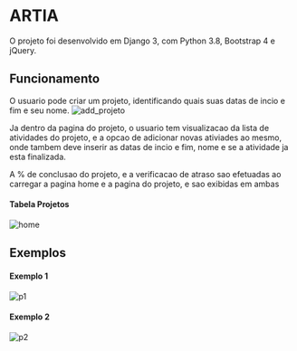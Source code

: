 # ARTIA
O projeto foi desenvolvido em Django 3, com Python 3.8, Bootstrap 4 e jQuery. 

## Funcionamento

O usuario pode criar um projeto, identificando quais suas datas de incio e fim e seu nome.
![add_projeto](https://user-images.githubusercontent.com/36168066/95212152-c6c8d600-07c3-11eb-8a7e-7538964400e2.png)

Ja dentro da pagina do projeto, o usuario tem visualizacao da lista de atividades do projeto, e a opcao de adicionar
novas ativiades ao mesmo, onde tambem deve inserir as datas de incio e fim, nome e se a atividade ja esta finalizada.

A % de conclusao do projeto, e a verificacao de atraso sao efetuadas ao carregar a pagina home e a pagina do projeto,
e sao exibidas em ambas

#### Tabela Projetos
![home](https://user-images.githubusercontent.com/36168066/95211517-12c74b00-07c3-11eb-88ed-cd363740ef02.png)

## Exemplos

#### Exemplo 1

![p1](https://user-images.githubusercontent.com/36168066/95211525-14910e80-07c3-11eb-8209-97f0c1b7939f.png)

#### Exemplo 2

![p2](https://user-images.githubusercontent.com/36168066/95211533-15c23b80-07c3-11eb-8294-261ebdf6e72f.png)
